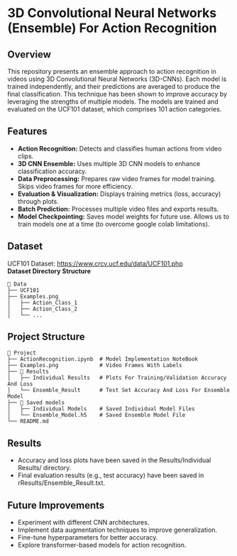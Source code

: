 # 3D Convolutional Neural Networks (Ensemble) For Action Recognition 

## Overview
This repository presents an ensemble approach to action recognition in videos using 3D Convolutional Neural Networks (3D-CNNs). Each model is trained independently, and their predictions are averaged to produce the final classification. This technique has been shown to improve accuracy by leveraging the strengths of multiple models. The models are trained and evaluated on the UCF101 dataset, which comprises 101 action categories.


## Features
- **Action Recognition:** Detects and classifies human actions from video clips.
- **3D CNN Ensemble:** Uses multiple 3D CNN models to enhance classification accuracy.
- **Data Preprocessing:** Prepares raw video frames for model training. Skips video frames for more efficiency.
- **Evaluation & Visualization:** Displays training metrics (loss, accuracy) through plots.
- **Batch Prediction:** Processes multiple video files and exports results.
- **Model Checkpointing:** Saves model weights for future use. Allows us to train models one at a time (to overcome google colab limitations).


## Dataset
UCF101 Dataset: https://www.crcv.ucf.edu/data/UCF101.php  
**Dataset Directory Structure**
```
📂 Data
├── UCF101             
├── Examples.png                     
│   ├── Action_Class_1  
│   ├── Action_Class_2
│   └── ...
```


## Project Structure
```
📂 Project
├── ActionRecognition.ipynb  # Model Implementation NoteBook           
├── Examples.png             # Video Frames With Labels
├── 📁 Results              
│   ├── Individual Results   # Plots For Training/Validation Accuracy And Loss
│   └── Ensemble_Result      # Test Set Accuracy And Loss For Ensemble Model 
├── 📁 Saved models                  
│   ├── Individual Models    # Saved Individual Model Files
│   └── Ensemble_Model.h5    # Saved Ensemble Model File
└── README.md                 
```


## Results
- Accuracy and loss plots have been saved in the Results/Individual Results/ directory.
- Final evaluation results (e.g., test accuracy) have been saved in rResults/Ensemble_Result.txt.


## Future Improvements
- Experiment with different CNN architectures.
- Implement data augmentation techniques to improve generalization.
- Fine-tune hyperparameters for better accuracy.
- Explore transformer-based models for action recognition.
